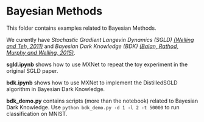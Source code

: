Bayesian Methods
================

This folder contains examples related to Bayesian Methods.

We curently have *Stochastic Gradient Langevin Dynamics (SGLD)* [<cite>(Welling and Teh, 2011)</cite>](http://www.icml-2011.org/papers/398_icmlpaper.pdf)
and *Bayesian Dark Knowledge (BDK)* [<cite>(Balan, Rathod, Murphy and Welling, 2015)</cite>](http://papers.nips.cc/paper/5965-bayesian-dark-knowledge).

**sgld.ipynb** shows how to use MXNet to repeat the toy experiment in the original SGLD paper.

**bdk.ipynb** shows how to use MXNet to implement the DistilledSGLD algorithm in Bayesian Dark Knowledge.

**bdk_demo.py** contains scripts (more than the notebook) related to Bayesian Dark Knowledge. Use `python bdk_demo.py -d 1 -l 2 -t 50000` to run classification on MNIST. 